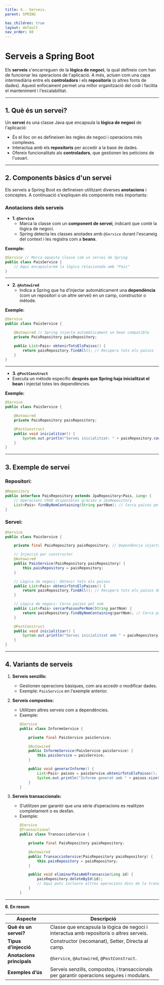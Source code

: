 ```yaml
---
title: 6.- Serveis. 
parent: SPRING

has_children: true
layout: default
nav_order: 60
---
```


# **Serveis a Spring Boot**

Els **serveis** s'encarreguen de la **lògica de negoci**, la qual defineix com han de funcionar les operacions de l'aplicació. 
A més, actuen com una capa intermediària entre els **controladors** i els **repositoris** (o altres fonts de dades). Aquest enfocament permet una millor organització del codi i facilita el manteniment i l'escalabilitat.

---

## **1. Què és un servei?**

Un **servei** és una classe Java que encapsula la **lògica de negoci** de l'aplicació:
- És el lloc on es defineixen les regles de negoci i operacions més complexes.
- Interactua amb els **repositoris** per accedir a la base de dades.
- Ofereix funcionalitats als **controladors**, que gestionen les peticions de l'usuari.

---

## **2. Components bàsics d'un servei**

Els serveis a Spring Boot es defineixen utilitzant diverses **anotacions** i conceptes. A continuació s'expliquen els components més importants:

### **Anotacions dels serveis**

- **1. `@Service`**
  - Marca la classe com un **component de servei**, indicant que conté la lògica de negoci.
  - Spring detecta les classes anotades amb `@Service` durant l'escaneig del context i les registra com a **beans**.

**Exemple:**
```java
@Service // Marca aquesta classe com un servei de Spring
public class PaisService {
    // Aquí encapsularem la lògica relacionada amb "Pais"
}
```

---

- **2. `@Autowired`**
  - Indica a Spring que ha d’injectar automàticament una **dependència** (com un repositori o un altre servei) en un camp, constructor o mètode.

**Exemple:**
```java
@Service
public class PaisService {

    @Autowired // Spring injecta automàticament un bean compatible
    private PaisRepository paisRepository;

    public List<Pais> obtenirTotsElsPaisos() {
        return paisRepository.findAll(); // Recupera tots els països
    }
}
```

---

- **3. `@PostConstruct`**
- Executa un mètode específic **després que Spring haja inicialitzat el bean** i injectat totes les dependències.

**Exemple:**
```java
@Service
public class PaisService {

    @Autowired
    private PaisRepository paisRepository;

    @PostConstruct
    public void inicialitzar() {
        System.out.println("Servei inicialitzat: " + paisRepository.count() + " països a la base de dades.");
    }
}
```

---
## **3. Exemple de servei**

### **Repositori:**
```java
@Repository
public interface PaisRepository extends JpaRepository<Pais, Long> {
    // Operacions CRUD disponibles gràcies a JpaRepository
    List<Pais> findByNomContaining(String partNom); // Cerca països pel nom parcial
}
```

### **Servei:**
```java
@Service
public class PaisService {

    private final PaisRepository paisRepository; // Dependència injectada

    // Injecció per constructor
    @Autowired
    public PaisService(PaisRepository paisRepository) {
        this.paisRepository = paisRepository;
    }

    // Lògica de negoci: Obtenir tots els països
    public List<Pais> obtenirTotsElsPaisos() {
        return paisRepository.findAll(); // Recupera tots els països de la base de dades
    }

    // Lògica de negoci: Cerca països pel nom
    public List<Pais> cercarPaisosPerNom(String partNom) {
        return paisRepository.findByNomContaining(partNom); // Cerca països que contenen "partNom"
    }

    @PostConstruct
    public void inicialitzar() {
        System.out.println("Servei inicialitzat amb " + paisRepository.count() + " països.");
    }
}
```

---

## **4. Variants de serveis**

1. **Serveis senzills:**
   - Gestionen operacions bàsiques, com ara accedir o modificar dades.
   - Exemple: `PaisService` en l'exemple anterior.

2. **Serveis compostos:**
   - Utilitzen altres serveis com a dependències.
   - Exemple:
     ```java
     @Service
     public class InformeService {

         private final PaisService paisService;

         @Autowired
         public InformeService(PaisService paisService) {
             this.paisService = paisService;
         }

         public void generarInforme() {
             List<Pais> paisos = paisService.obtenirTotsElsPaisos();
             System.out.println("Informe generat amb " + paisos.size() + " països.");
         }
     }
     ```

3. **Serveis transaccionals:**
   - S’utilitzen per garantir que una sèrie d’operacions es realitzen completament o es desfan.
   - Exemple:
     ```java
     @Service
     @Transactional
     public class TransaccioService {

         private final PaisRepository paisRepository;

         @Autowired
         public TransaccioService(PaisRepository paisRepository) {
             this.paisRepository = paisRepository;
         }

         public void eliminarPaisAmbTransaccio(Long id) {
             paisRepository.deleteById(id);
             // Aquí pots incloure altres operacions dins de la transacció
         }
     }
     ```

---

**6. En resum**

| **Aspecte**                | **Descripció**                                                                                 |
|----------------------------|-----------------------------------------------------------------------------------------------|
| **Què és un servei?**      | Classe que encapsula la lògica de negoci i interactua amb repositoris o altres serveis.       |
| **Tipus d’injecció**       | Constructor (recomanat), Setter, Directa al camp.                                             |
| **Anotacions principals**  | `@Service`, `@Autowired`, `@PostConstruct`.                                                  |
| **Exemples d’ús**          | Serveis senzills, compostos, i transaccionals per garantir operacions segures i modulars.     |

